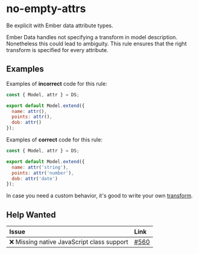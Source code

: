 # no-empty-attrs

Be explicit with Ember data attribute types.

Ember Data handles not specifying a transform in model description. Nonetheless this could lead to ambiguity. This rule ensures that the right transform is specified for every attribute.

## Examples

Examples of **incorrect** code for this rule:

```js
const { Model, attr } = DS;

export default Model.extend({
  name: attr(),
  points: attr(),
  dob: attr()
});
```

Examples of **correct** code for this rule:

```javascript
const { Model, attr } = DS;

export default Model.extend({
  name: attr('string'),
  points: attr('number'),
  dob: attr('date')
});
```

In case you need a custom behavior, it's good to write your own [transform](http://emberjs.com/api/data/classes/DS.Transform.html).

## Help Wanted

| Issue | Link |
| :-- | :-- |
| :x: Missing native JavaScript class support | [#560](https://github.com/ember-cli/eslint-plugin-ember/issues/560) |
